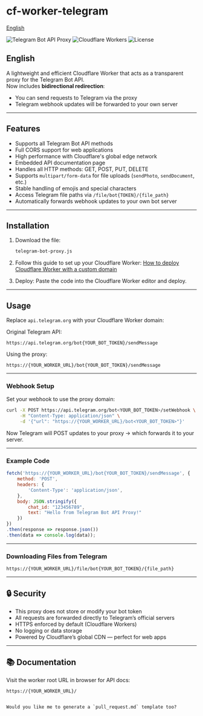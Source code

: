 # cf-worker-telegram
[English](#english)

![Telegram Bot API Proxy](https://img.shields.io/badge/Telegram-Bot%20API%20Proxy-blue?logo=telegram)
![Cloudflare Workers](https://img.shields.io/badge/Cloudflare-Workers-orange?logo=cloudflare)
![License](https://img.shields.io/badge/license-MIT-green)

## English

A lightweight and efficient Cloudflare Worker that acts as a transparent proxy for the Telegram Bot API.  
Now includes **bidirectional redirection**:  
- You can send requests to Telegram via the proxy
- Telegram webhook updates will be forwarded to your own server

---

## Features

- Supports all Telegram Bot API methods
- Full CORS support for web applications
- High performance with Cloudflare's global edge network
- Embedded API documentation page
- Handles all HTTP methods: GET, POST, PUT, DELETE
- Supports `multipart/form-data` for file uploads (`sendPhoto`, `sendDocument`, etc.)
- Stable handling of emojis and special characters
- Access Telegram file paths via `/file/bot{TOKEN}/{file_path}`
- Automatically forwards webhook updates to your own bot server

---

## Installation

1. Download the file:
   ```bash
   telegram-bot-proxy.js
   ```

2. Follow this guide to set up your Cloudflare Worker:
   [How to deploy Cloudflare Worker with a custom domain](https://dev.to/andyjessop/setting-up-a-new-cloudflare-worker-with-a-custom-domain-fl9)
3. Deploy:
   Paste the code into the Cloudflare Worker editor and deploy.

---

## Usage

Replace `api.telegram.org` with your Cloudflare Worker domain:

Original Telegram API:

```
https://api.telegram.org/bot{YOUR_BOT_TOKEN}/sendMessage
```

Using the proxy:

```
https://{YOUR_WORKER_URL}/bot{YOUR_BOT_TOKEN}/sendMessage
```

---

### Webhook Setup

Set your webhook to use the proxy domain:

```bash
curl -X POST https://api.telegram.org/bot<YOUR_BOT_TOKEN>/setWebhook \
     -H "Content-Type: application/json" \
     -d '{"url": "https://{YOUR_WORKER_URL}/bot<YOUR_BOT_TOKEN>"}'
```

Now Telegram will POST updates to your proxy → which forwards it to your server.

---

### Example Code

```javascript
fetch('https://{YOUR_WORKER_URL}/bot{YOUR_BOT_TOKEN}/sendMessage', {
    method: 'POST',
    headers: {
        'Content-Type': 'application/json',
    },
    body: JSON.stringify({
        chat_id: "123456789",
        text: "Hello from Telegram Bot API Proxy!"
    })
})
.then(response => response.json())
.then(data => console.log(data));
```

---

### Downloading Files from Telegram

```
https://{YOUR_WORKER_URL}/file/bot{YOUR_BOT_TOKEN}/{file_path}
```

---

## 🔒 Security

* This proxy does not store or modify your bot token
* All requests are forwarded directly to Telegram’s official servers
* HTTPS enforced by default (Cloudflare Workers)
* No logging or data storage
* Powered by Cloudflare’s global CDN — perfect for web apps

---

## 📚 Documentation

Visit the worker root URL in browser for API docs:

```
https://{YOUR_WORKER_URL}/
```

```

Would you like me to generate a `pull_request.md` template too?
```
